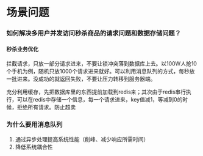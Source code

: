 # 场景问题

### 如何解决多用户并发访问秒杀商品的请求问题和数据存储问题？

#### 秒杀业务优化

​		拦截请求，只放一部分请求进来，不要让锁冲突落到数据库上去。以100W人抢10个手机为例，随机只放1000个请求进来就好。可以利用消息队列的方式，每秒放一批进来。没成功的就返回失败，不要让压力转移到服务器端。

​		充分利用缓存，先把数据库里的东西提前加载到redis来；其次由于redis串行执行，可以在redis中存储一个信息，每一个请求进来，key值减1，等减到0的时候，拒绝所有请求。防止超卖



### 为什么要用消息队列

1. 通过异步处理提高系统性能（削峰、减少响应所需时间）
2. 降低系统耦合性

